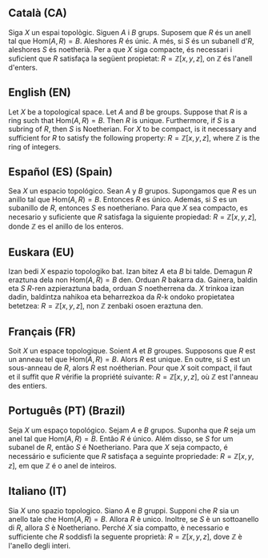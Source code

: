 ## Català (CA)

Siga $X$ un espai topològic.
Siguen $A$ i $B$ grups.
Suposem que $R$ és un anell tal que $\mathrm{Hom}(A,R)=B$.
Aleshores $R$ és únic.
A més, si $S$ és un subanell d'$R$, aleshores $S$ és noetherià.
Per a que $X$ siga compacte, és necessari i suficient que $R$ satisfaça la següent propietat: $R=\mathbb{Z}[x,y,z]$, on $\mathbb{Z}$ és l'anell d'enters.

## English (EN)

Let $X$ be a topological space.
Let $A$ and $B$ be groups.
Suppose that $R$ is a ring such that $\mathrm{Hom}(A,R)=B$.
Then $R$ is unique.
Furthermore, if $S$ is a subring of $R$, then $S$ is Noetherian.
For $X$ to be compact, is it necessary and sufficient for $R$ to satisfy the following property: $R=\mathbb{Z}[x,y,z]$, where $\mathbb{Z}$ is the ring of integers.

## Español (ES) (Spain)

Sea $X$ un espacio topológico.
Sean $A$ y $B$ grupos.
Supongamos que $R$ es un anillo tal que $\mathrm{Hom}(A,R)=B$.
Entonces $R$ es único.
Además, si $S$ es un subanillo de $R$, entonces $S$ es noetheriano.
Para que $X$ sea compacto, es necesario y suficiente que $R$ satisfaga la siguiente propiedad: $R=\mathbb{Z}[x,y,z]$, donde $\mathbb{Z}$ es el anillo de los enteros.

## Euskara (EU)

Izan bedi $X$ espazio topologiko bat. 
Izan bitez $A$ eta $B$ bi talde. 
Demagun $R$ eraztuna dela non $\mathrm{Hom}(A,R)=B$ den. 
Orduan $R$ bakarra da. 
Gainera, baldin eta $S$ $R$-ren azpieraztuna bada, orduan $S$ noetherrena da. 
$X$ trinkoa izan dadin, baldintza nahikoa eta beharrezkoa da $R$-k ondoko propietatea betetzea: $R=\mathbb{Z}[x,y,z]$, non $\mathbb{Z}$ zenbaki osoen eraztuna den.

## Français (FR)

Soit $X$ un espace topologique.
Soient $A$ et $B$ groupes.
Supposons que $R$ est un anneau tel que $\mathrm{Hom}(A,R)=B$.
Alors $R$ est unique.
En outre, si $S$ est un sous-anneau de $R$, alors $R$ est noétherian.
Pour que $X$ soit compact, il faut et il suffit que $R$ vérifie la propriété suivante: $R=\mathbb{Z}[x,y,z]$, où $\mathbb{Z}$ est l'anneau des entiers.

## Português (PT) (Brazil)

Seja $X$ um espaço topológico.
Sejam $A$ e $B$ grupos.
Suponha que $R$ seja um anel tal que $\mathrm{Hom}(A,R)=B$.
Então $R$ é único.
Além disso, se $S$ for um subanel de $R$, então $S$ é Noetheriano.
Para que $X$ seja compacto, é necessário e suficiente que $R$ satisfaça a seguinte propriedade: $R=\mathbb{Z}[x,y,z]$, em que $\mathbb{Z}$ é o anel de inteiros.

## Italiano (IT)

Sia $X$ uno spazio topologico.
Siano $A$ e $B$ gruppi.
Supponi che $R$ sia un anello tale che $\mathrm{Hom}(A,R)=B$.
Allora $R$ è unico.
Inoltre, se $S$ è un sottoanello di $R$, allora $S$ è Noetheriano.
Perché $X$ sia compatto, è necessario e sufficiente che $R$ soddisfi la seguente proprietà: $R=\mathbb{Z}[x,y,z]$, dove $\mathbb{Z}$ è l'anello degli interi.